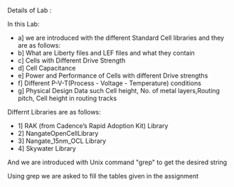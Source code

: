 Details of Lab :

In this Lab:

- a] we are introduced with the different Standard Cell libraries and they are as follows:
- b] What are Liberty files and LEF files and what they contain
- c] Cells with Different Drive Strength
- d] Cell Capacitance
- e] Power and Performance of Cells with different Drive strengths
- f] Different P-V-T(Process - Voltage - Temperature) conditions
- g] Physical Design Data such Cell height, No. of metal layers,Routing pitch, Cell height in routing tracks

Differnt Libraries are as follows: 
- 1] RAK (from Cadence’s Rapid Adoption Kit) Library
- 2] NangateOpenCellLibrary
- 3] Nangate_15nm_OCL Library
- 4] Skywater Library

And we are introduced with Unix command "grep" to get the desired string

Using grep we are asked to fill the tables given in the assignment
